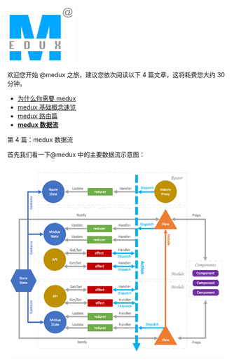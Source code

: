 ![@medux](https://github.com/wooline/medux/blob/master/imgs/logo2.png)

欢迎您开始 @medux 之旅，建议您依次阅读以下 4 篇文章，这将耗费您大约 30 分钟。

- [为什么你需要 medux](https://github.com/wooline/medux)
- [medux 基础概念速览](https://github.com/wooline/medux/blob/master/docs/guides.md)
- [medux 路由篇](https://github.com/wooline/medux/tree/master/packages/route-plan-a)
- [**medux 数据流**](https://github.com/wooline/medux/blob/master/docs/data-flow.md)

第 4 篇：medux 数据流

首先我们看一下@medux 中的主要数据流示意图：

![@medux-data-flow 图片不显示多刷几次吧!!!](https://github.com/wooline/medux/blob/master/imgs/data-flow.png)
